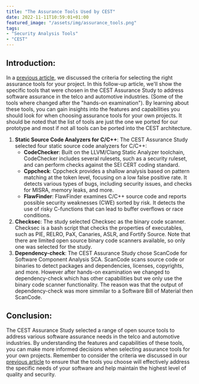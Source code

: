 ```yaml
---
title: "The Assurance Tools Used by CEST"
date: 2022-11-11T10:59:01+01:00
featured_image: "/assets/img/assurance_tools.png"
tags: 
- "Security Analysis Tools"
- "CEST"
---
```

## Introduction:
In a [previous article](/articles/article2/), we discussed the criteria for selecting the right assurance tools for your project. In this follow-up article, we'll show the specific tools that were chosen in the CEST Assurance Study to address software assurance in the telco and automotive industries. (Some of the tools where changed after the "hands-on examination"). By learning about these tools, you can gain insights into the features and capabilities you should look for when choosing assurance tools for your own projects. It should be noted that the list of tools are just the one we ported for our prototype and most if not all tools can be ported into the CEST architecture.

1. **Static Source Code Analyzers for C/C++**: The CEST Assurance Study selected four static source code analyzers for C/C++:
    * **CodeChecker**: Built on the LLVM/Clang Static Analyzer toolchain, CodeChecker includes several rulesets, such as a security ruleset, and can perform checks against the SEI CERT coding standard.
    * **Cppcheck**: Cppcheck provides a shallow analysis based on pattern matching at the token level, focusing on a low false positive rate. It detects various types of bugs, including security issues, and checks for MISRA, memory leaks, and more.
    * **FlawFinder**: FlawFinder examines C/C++ source code and reports possible security weaknesses (CWE) sorted by risk. It detects the use of risky C-functions that can lead to buffer overflows or race conditions.
2. **Checksec**: The study selected Checksec as the binary code scanner. Checksec is a bash script that checks the properties of executables, such as PIE, RELRO, PaX, Canaries, ASLR, and Fortify Source. Note that there are limited open source binary code scanners available, so only one was selected for the study.
3. **Dependency-check**: The CEST Assurance Study chose ScanCode for Software Component Analysis SCA. ScanCode scans source code or binaries to detect packages and dependencies, licenses, copyrights, and more. However after hands-on examination we changed to dependency-check which has other capabilities but we only use the binary code scanner functionality. The reason was that the output of dependency-check was more simmilar to a Software Bill of Material then ScanCode.

## Conclusion:
The CEST Assurance Study selected a range of open source tools to address various software assurance needs in the telco and automotive industries. By understanding the features and capabilities of these tools, you can make more informed decisions when selecting assurance tools for your own projects. Remember to consider the criteria we discussed in our [previous article](/articles/article2/) to ensure that the tools you choose will effectively address the specific needs of your software and help maintain the highest level of quality and security.
